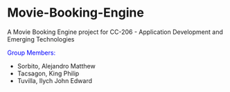 # Movie-Booking-Engine
A Movie Booking Engine project for CC-206 - Application Development and Emerging Technologies

<p style="color: blue;">Group Members:
<ul>
<li>Sorbito, Alejandro Matthew</li>
<li>Tacsagon, King Philip</li>
<li>Tuvilla, Ilych John Edward</li>
</ul>
</p>